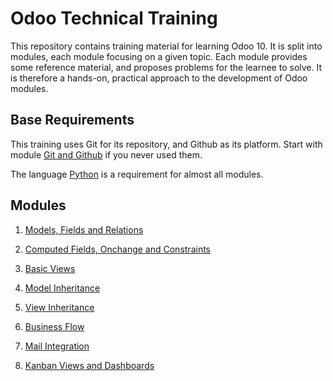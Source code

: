 # Odoo Technical Training

This repository contains training material for learning Odoo 10.
It is split into modules, each module focusing on a given topic.
Each module provides some reference material, and proposes problems for the learnee to solve.
It is therefore a hands-on, practical approach to the development of Odoo modules.

## Base Requirements

This training uses Git for its repository, and Github as its platform.
Start with module [Git and Github](00-git) if you never used them.

The language [Python](https://www.python.org/) is a requirement for almost all modules.

## Modules

1. [Models, Fields and Relations](01-models)
1. [Computed Fields, Onchange and Constraints](02-fields)
1. [Basic Views](03-views)
1. [Model Inheritance](04-model-inheritance)
1. [View Inheritance](05-view-inheritance)
1. [Business Flow](06-business-flow)

1. [Mail Integration](25-mail-integration)
1. [Kanban Views and Dashboards](26-kanban-dashboard)
